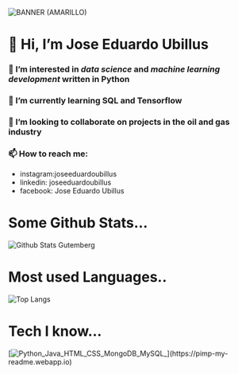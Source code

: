 ![BANNER (AMARILLO)](https://user-images.githubusercontent.com/82128376/139797136-c411cd73-26e6-4ad5-ab73-638d7d91903b.jpg)

# 👋 Hi, I’m Jose Eduardo Ubillus
### 👀 I’m interested in *data science* and *machine learning development* written in Python
### 🌱 I’m currently learning SQL and Tensorflow
### 💞️ I’m looking to collaborate on projects in the oil and gas industry
### 📫 How to reach me: 
- instagram:joseeduardoubillus
- linkedin: joseeduardoubillus
- facebook: Jose Eduardo Ubillus

# Some Github Stats...
![Github Stats Gutemberg](https://github-readme-stats.vercel.app/api?username=pizzio98&count_private=true,issues&show_icons=true&show_owner=true&theme=tokyonight)
# Most used Languages..
![Top Langs](https://github-readme-stats.vercel.app/api/top-langs?username=pizzio98&layout=compact&theme=tokyonight&langs_count=10)
<!---
pizzio98/pizzio98 is a ✨ special ✨ repository because its `README.md` (this file) appears on your GitHub profile.
You can click the Preview link to take a look at your changes.
--->
# Tech I know...
[![Python_Java_HTML_CSS_MongoDB_MySQL_](https://pimp-my-readme.webapp.io/pimp-my-readme/technology?technology=Python_Java_HTML_CSS_MongoDB_MySQL_)](https://pimp-my-readme.webapp.io)
